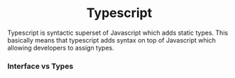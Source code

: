  <h1 align="center">Typescript</h1>
 <p> Typescript is syntactic superset of Javascript which adds static types. This basically means  that typescript adds syntax on top of Javascript which allowing developers to assign types.
</p>

<h3>Interface vs Types</h3>
